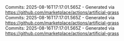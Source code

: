Commits: 2025-08-16T17:17:01.565Z - Generated via https://github.com/marketplace/actions/artificial-grass
<br>
Commits: 2025-08-16T17:17:01.565Z - Generated via https://github.com/marketplace/actions/artificial-grass
<br>
Commits: 2025-08-16T17:17:01.565Z - Generated via https://github.com/marketplace/actions/artificial-grass
<br>
